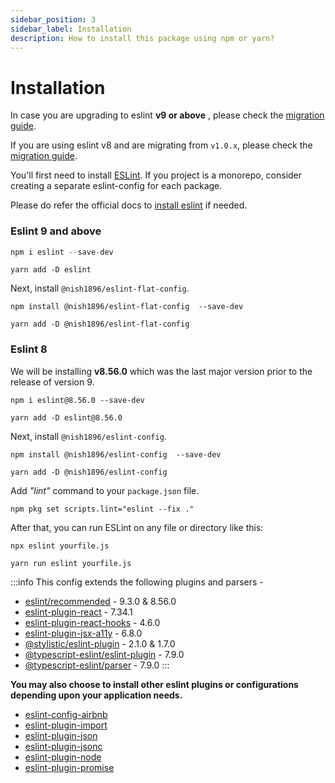 ```yaml
---
sidebar_position: 3
sidebar_label: Installation
description: How to install this package using npm or yarn?
---
```


# Installation

In case you are upgrading to eslint **v9 or above** , please check the [migration guide](./migration/eslint-8_to_9.md).

If you are using eslint v8 and are migrating from `v1.0.x`, please check the [migration guide](./migration/v1_to_v2.md).

You'll first need to install [ESLint](https://eslint.org/). If you project is a monorepo, consider creating a separate eslint-config for each package.

Please do refer the official docs to [install eslint](https://eslint.org/docs/latest/use/getting-started) if needed.

### Eslint 9 and above

```js
npm i eslint --save-dev
```
```
yarn add -D eslint
```

Next, install `@nish1896/eslint-flat-config`.

```
npm install @nish1896/eslint-flat-config  --save-dev
```
```
yarn add -D @nish1896/eslint-flat-config
```

### Eslint 8

We will be installing **v8.56.0** which was the last major version prior to the release of version 9.

```
npm i eslint@8.56.0 --save-dev
```
```
yarn add -D eslint@8.56.0
```

Next, install `@nish1896/eslint-config`.

```
npm install @nish1896/eslint-config  --save-dev
```
```
yarn add -D @nish1896/eslint-config
```


Add *"lint"* command to your `package.json` file.

```
npm pkg set scripts.lint="eslint --fix ."
```

After that, you can run ESLint on any file or directory like this:

```
npx eslint yourfile.js
```

```
yarn run eslint yourfile.js
```
:::info
This config extends the following plugins and parsers - 
- [eslint/recommended](https://www.npmjs.com/package/eslint) - 9.3.0 & 8.56.0
- [eslint-plugin-react](https://www.npmjs.com/package/eslint-plugin-react) - 7.34.1
- [eslint-plugin-react-hooks](https://www.npmjs.com/package/eslint-plugin-react-hooks) - 4.6.0
- [eslint-plugin-jsx-a11y](https://www.npmjs.com/package/eslint-plugin-jsx-a11y) - 6.8.0
- [@stylistic/eslint-plugin](https://www.npmjs.com/package/@stylistic/eslint-plugin) - 2.1.0 & 1.7.0
- [@typescript-eslint/eslint-plugin](https://www.npmjs.com/package/@typescript-eslint/eslint-plugin) - 7.9.0
- [@typescript-eslint/parser](https://www.npmjs.com/package/@typescript-eslint/parser) - 7.9.0
:::

**You may also choose to install other eslint plugins or configurations depending upon your application needs.** 

- [eslint-config-airbnb](https://www.npmjs.com/package/eslint-config-airbnb)
- [eslint-plugin-import](https://www.npmjs.com/package/eslint-plugin-import)
- [eslint-plugin-json](https://www.npmjs.com/package/eslint-plugin-json)
- [eslint-plugin-jsonc](https://www.npmjs.com/package/eslint-plugin-jsonc)
- [eslint-plugin-node](https://www.npmjs.com/package/eslint-plugin-node)
- [eslint-plugin-promise](https://www.npmjs.com/package/eslint-plugin-promise)